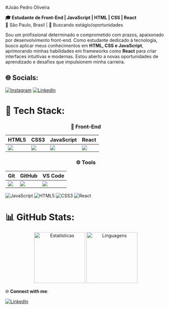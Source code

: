 #João Pedro Oliveira

**🎓 Estudante de Front-End | JavaScript | HTML | CSS | React**  
📍 São Paulo, Brasil | 🎯 Buscando estágio/oportunidades<br>

Sou um profissional determinado e comprometido com prazos, apaixonado por desenvolvimento front-end. Como estudante dedicado à tecnologia, busco aplicar meus conhecimentos em **HTML, CSS e JavaScript**, aprimorando minhas habilidades em frameworks como **React** para criar interfaces intuitivas e modernas. Estou aberto a novas oportunidades de aprendizado e desafios que impulsionem minha carreira.

## 🌐 Socials:
[![Instagram](https://img.shields.io/badge/Instagram-%23E4405F.svg?logo=Instagram&logoColor=white)](https://instagram.com/@joaooliveira8r) [![LinkedIn](https://img.shields.io/badge/LinkedIn-%230077B5.svg?logo=linkedin&logoColor=white)](https://linkedin.com/in/www.linkedin.com/in/joão-pedro-oliveira-8a1684262) 

# 🧰 Tech Stack:
<div align="center">
  
  ### 📡 Front-End
  | HTML5 | CSS3 | JavaScript | React |
  |---|---|---|---|
  | <img src="https://img.shields.io/badge/HTML5-E34F26?style=flat&logo=html5&logoColor=white"> | <img src="https://img.shields.io/badge/CSS3-1572B6?style=flat&logo=css3&logoColor=white"> | <img src="https://img.shields.io/badge/JavaScript-F7DF1E?style=flat&logo=javascript&logoColor=black"> | <img src="https://img.shields.io/badge/React-61DAFB?style=flat&logo=react&logoColor=black"> |

  ### ⚙️ Tools
  | Git | GitHub | VS Code |
  |---|---|---|
  | <img src="https://img.shields.io/badge/Git-F05032?style=flat&logo=git&logoColor=white"> | <img src="https://img.shields.io/badge/GitHub-181717?style=flat&logo=github&logoColor=white"> | <img src="https://img.shields.io/badge/VS_Code-007ACC?style=flat&logo=visual-studio-code&logoColor=white"> |
</div>


<div align="left">
  <img src="https://img.shields.io/badge/JavaScript-F7DF1E?style=for-the-badge&logo=javascript&logoColor=black" alt="JavaScript">
  <img src="https://img.shields.io/badge/HTML5-E34F26?style=for-the-badge&logo=html5&logoColor=white" alt="HTML5">
  <img src="https://img.shields.io/badge/CSS3-1572B6?style=for-the-badge&logo=css3&logoColor=white" alt="CSS3">
  <img src="https://img.shields.io/badge/React-61DAFB?style=for-the-badge&logo=react&logoColor=black" alt="React">
</div> 

# 📊 GitHub Stats:
<div align="center">
  <img height="160em" src="https://github-readme-stats.vercel.app/api?username=joaooliveira8r&show_icons=true&theme=midnight-purple&hide_border=true&include_all_commits=true" alt="Estatísticas">
  <img height="160em" src="https://github-readme-stats.vercel.app/api/top-langs/?username=joaooliveira8r&theme=midnight-purple&hide_border=true&layout=compact&exclude_repo=repositorio-python" alt="Linguagens">
</div>


🌐 **Connect with me**:

[![LinkedIn](https://img.shields.io/badge/LinkedIn-0077B5?style=for-the-badge&logo=linkedin&logoColor=white)](www.linkedin.com/in/joão-pedro-oliveira-8a1684262) 
